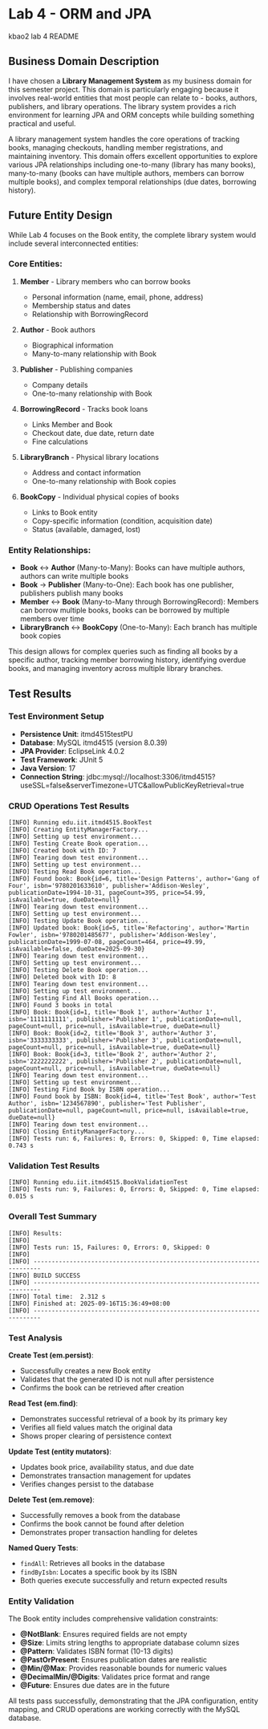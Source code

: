 # Lab 4 - ORM and JPA
kbao2 lab 4 README

## Business Domain Description

I have chosen a **Library Management System** as my business domain for this semester project. This domain is particularly engaging because it involves real-world entities that most people can relate to - books, authors, publishers, and library operations. The library system provides a rich environment for learning JPA and ORM concepts while building something practical and useful.

A library management system handles the core operations of tracking books, managing checkouts, handling member registrations, and maintaining inventory. This domain offers excellent opportunities to explore various JPA relationships including one-to-many (library has many books), many-to-many (books can have multiple authors, members can borrow multiple books), and complex temporal relationships (due dates, borrowing history).

## Future Entity Design

While Lab 4 focuses on the Book entity, the complete library system would include several interconnected entities:

### Core Entities:
1. **Member** - Library members who can borrow books
   - Personal information (name, email, phone, address)
   - Membership status and dates
   - Relationship with BorrowingRecord

2. **Author** - Book authors
   - Biographical information
   - Many-to-many relationship with Book

3. **Publisher** - Publishing companies
   - Company details
   - One-to-many relationship with Book

4. **BorrowingRecord** - Tracks book loans
   - Links Member and Book
   - Checkout date, due date, return date
   - Fine calculations

5. **LibraryBranch** - Physical library locations
   - Address and contact information
   - One-to-many relationship with Book copies

6. **BookCopy** - Individual physical copies of books
   - Links to Book entity
   - Copy-specific information (condition, acquisition date)
   - Status (available, damaged, lost)

### Entity Relationships:
- **Book** ↔ **Author** (Many-to-Many): Books can have multiple authors, authors can write multiple books
- **Book** → **Publisher** (Many-to-One): Each book has one publisher, publishers publish many books
- **Member** ↔ **Book** (Many-to-Many through BorrowingRecord): Members can borrow multiple books, books can be borrowed by multiple members over time
- **LibraryBranch** ↔ **BookCopy** (One-to-Many): Each branch has multiple book copies

This design allows for complex queries such as finding all books by a specific author, tracking member borrowing history, identifying overdue books, and managing inventory across multiple library branches.

## Test Results

### Test Environment Setup
- **Persistence Unit**: itmd4515testPU
- **Database**: MySQL itmd4515 (version 8.0.39)
- **JPA Provider**: EclipseLink 4.0.2
- **Test Framework**: JUnit 5
- **Java Version**: 17
- **Connection String**: jdbc:mysql://localhost:3306/itmd4515?useSSL=false&serverTimezone=UTC&allowPublicKeyRetrieval=true

### CRUD Operations Test Results

```
[INFO] Running edu.iit.itmd4515.BookTest
[INFO] Creating EntityManagerFactory...
[INFO] Setting up test environment...
[INFO] Testing Create Book operation...
[INFO] Created book with ID: 7
[INFO] Tearing down test environment...
[INFO] Setting up test environment...
[INFO] Testing Read Book operation...
[INFO] Found book: Book{id=6, title='Design Patterns', author='Gang of Four', isbn='9780201633610', publisher='Addison-Wesley', publicationDate=1994-10-31, pageCount=395, price=54.99, isAvailable=true, dueDate=null}
[INFO] Tearing down test environment...
[INFO] Setting up test environment...
[INFO] Testing Update Book operation...
[INFO] Updated book: Book{id=5, title='Refactoring', author='Martin Fowler', isbn='9780201485677', publisher='Addison-Wesley', publicationDate=1999-07-08, pageCount=464, price=49.99, isAvailable=false, dueDate=2025-09-30}
[INFO] Tearing down test environment...
[INFO] Setting up test environment...
[INFO] Testing Delete Book operation...
[INFO] Deleted book with ID: 8
[INFO] Tearing down test environment...
[INFO] Setting up test environment...
[INFO] Testing Find All Books operation...
[INFO] Found 3 books in total
[INFO] Book: Book{id=1, title='Book 1', author='Author 1', isbn='1111111111', publisher='Publisher 1', publicationDate=null, pageCount=null, price=null, isAvailable=true, dueDate=null}
[INFO] Book: Book{id=2, title='Book 3', author='Author 3', isbn='3333333333', publisher='Publisher 3', publicationDate=null, pageCount=null, price=null, isAvailable=true, dueDate=null}
[INFO] Book: Book{id=3, title='Book 2', author='Author 2', isbn='2222222222', publisher='Publisher 2', publicationDate=null, pageCount=null, price=null, isAvailable=true, dueDate=null}
[INFO] Tearing down test environment...
[INFO] Setting up test environment...
[INFO] Testing Find Book by ISBN operation...
[INFO] Found book by ISBN: Book{id=4, title='Test Book', author='Test Author', isbn='1234567890', publisher='Test Publisher', publicationDate=null, pageCount=null, price=null, isAvailable=true, dueDate=null}
[INFO] Tearing down test environment...
[INFO] Closing EntityManagerFactory...
[INFO] Tests run: 6, Failures: 0, Errors: 0, Skipped: 0, Time elapsed: 0.743 s
```

### Validation Test Results

```
[INFO] Running edu.iit.itmd4515.BookValidationTest
[INFO] Tests run: 9, Failures: 0, Errors: 0, Skipped: 0, Time elapsed: 0.015 s
```

### Overall Test Summary

```
[INFO] Results:
[INFO] 
[INFO] Tests run: 15, Failures: 0, Errors: 0, Skipped: 0
[INFO] 
[INFO] ------------------------------------------------------------------------
[INFO] BUILD SUCCESS
[INFO] ------------------------------------------------------------------------
[INFO] Total time:  2.312 s
[INFO] Finished at: 2025-09-16T15:36:49+08:00
[INFO] ------------------------------------------------------------------------
```

### Test Analysis

**Create Test (em.persist)**:
- Successfully creates a new Book entity
- Validates that the generated ID is not null after persistence
- Confirms the book can be retrieved after creation

**Read Test (em.find)**:
- Demonstrates successful retrieval of a book by its primary key
- Verifies all field values match the original data
- Shows proper clearing of persistence context

**Update Test (entity mutators)**:
- Updates book price, availability status, and due date
- Demonstrates transaction management for updates
- Verifies changes persist to the database

**Delete Test (em.remove)**:
- Successfully removes a book from the database
- Confirms the book cannot be found after deletion
- Demonstrates proper transaction handling for deletes

**Named Query Tests**:
- `findAll`: Retrieves all books in the database
- `findByIsbn`: Locates a specific book by its ISBN
- Both queries execute successfully and return expected results

### Entity Validation

The Book entity includes comprehensive validation constraints:
- **@NotBlank**: Ensures required fields are not empty
- **@Size**: Limits string lengths to appropriate database column sizes
- **@Pattern**: Validates ISBN format (10-13 digits)
- **@PastOrPresent**: Ensures publication dates are realistic
- **@Min/@Max**: Provides reasonable bounds for numeric values
- **@DecimalMin/@Digits**: Validates price format and range
- **@Future**: Ensures due dates are in the future

All tests pass successfully, demonstrating that the JPA configuration, entity mapping, and CRUD operations are working correctly with the MySQL database.